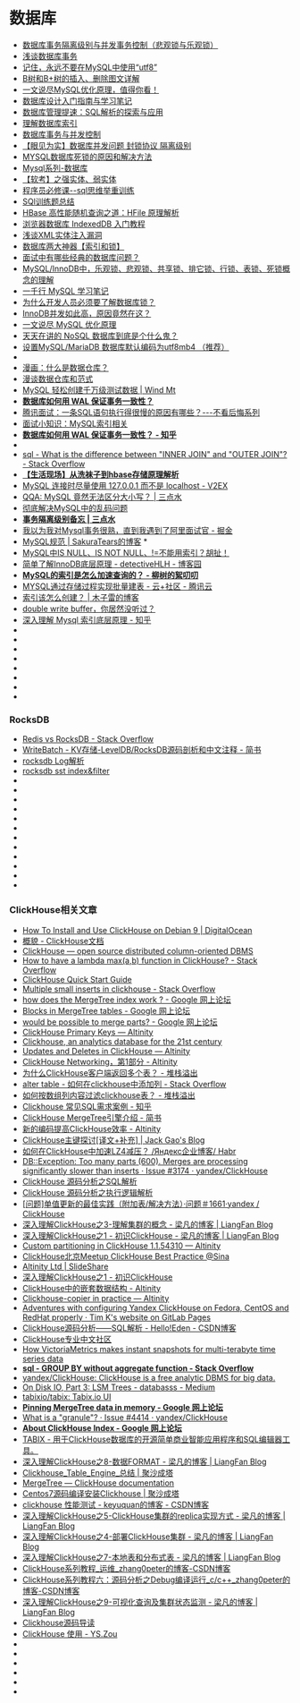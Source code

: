 # 数据库
*   [数据库事务隔离级别与并发事务控制（悲观锁与乐观锁）](http://www.wujianjun.org/2016/05/27/transaction-isolation-levels/)
*   [浅谈数据库事务](https://www.jianshu.com/p/8c19c434c94f)
*   [记住，永远不要在MySQL中使用“utf8”](http://www.infoq.com/cn/articles/in-mysql-never-use-utf8-use-utf8)
*   [B树和B+树的插入、删除图文详解](http://www.cnblogs.com/nullzx/p/8729425.html)
*   [一文说尽MySQL优化原理，值得你看！](http://database.51cto.com/art/201805/573941.htm)
*   [数据库设计入门指南与学习笔记](https://hufangyun.com/2018/sql-design/)
*   [数据库管理提速：SQL解析的探索与应用](http://database.51cto.com/art/201806/576694.htm)
*   [理解数据库索引](http://hawk0620.github.io/blog/2018/05/29/understand-index/)
*   [数据库事务与并发控制](http://threezj.com/2016/12/30/%E6%95%B0%E6%8D%AE%E5%BA%93%E4%BA%8B%E5%8A%A1%E4%B8%8E%E5%B9%B6%E5%8F%91%E6%8E%A7%E5%88%B6/)
*   [【眼见为实】数据库并发问题 封锁协议 隔离级别](http://www.cnblogs.com/songwenjie/p/8644674.html)
*   [MYSQL数据库死锁的原因和解决方法](http://uule.iteye.com/blog/2422193)
*   [Mysql系列-数据库](http://www.cnblogs.com/ManyQian/p/9004516.html)
*   [【软考】之强实体、弱实体](https://blog.csdn.net/u013067756/article/details/49046389)
*   [程序员必修课--sql思维举重训练](https://blog.csdn.net/lk_blog/article/details/7585540)
*   [SQl训练题总结](https://blog.csdn.net/lhylmt/article/details/52079408)
*   [HBase 高性能随机查询之道：HFile 原理解析](https://mp.weixin.qq.com/s/hLqdjio8Cu72vdOQrm0fBA)
*   [浏览器数据库 IndexedDB 入门教程](http://www.ruanyifeng.com/blog/2018/07/indexeddb.html)
*   [浅谈XML实体注入漏洞](http://www.freebuf.com/vuls/175451.html)
*   [数据库两大神器【索引和锁】](http://www.cnblogs.com/Java3y/p/9356414.html)
*   [面试中有哪些经典的数据库问题？](http://database.51cto.com/art/201808/581113.htm)
*   [MySQL/InnoDB中，乐观锁、悲观锁、共享锁、排它锁、行锁、表锁、死锁概念的理解](https://www.souyunku.com/2018/07/30/mysql/)
*   [一千行 MySQL 学习笔记](https://mp.weixin.qq.com/s?__biz=MzAwOTQ4MzY1Nw==&mid=2247486486&idx=1&sn=259d7c3c16dd2ecebfee04fa2dfd062a&chksm=9b5fa8f0ac2821e62eeb7d377f2f909f4c054b63237b8e43165ae10b23f90aec00d4b50e1132&mpshare=1&scene=23&srcid=0811doaNYN3AfTmNtn3stN36#rd)
*   [为什么开发人员必须要了解数据库锁？](https://mp.weixin.qq.com/s/yzXbbutzVJ1hIZgVszIBgw?utm_source=tuicool&utm_medium=referral)
*   [InnoDB并发如此高，原因竟然在这？](http://zhuanlan.51cto.com/art/201808/582093.htm?utm_source=tuicool&utm_medium=referral)
*   [一文说尽 MySQL 优化原理](https://mp.weixin.qq.com/s?__biz=MzA3OTgyMDcwNg==&mid=2650635223&idx=1&sn=c5ea370559754bd86a1b7e09ed80a944&chksm=87a4791ab0d3f00c6e428d4f324ff363a898bcddd0672ffcb695917da7223ede04da717cf758&mpshare=1&scene=23&srcid=0521Zi3FZET8gGNRyk3io4i3#rd)
*   [天天在讲的 NoSQL 数据库到底是个什么鬼？](https://mp.weixin.qq.com/s?__biz=MzI0MDQ4MTM5NQ==&mid=2247487140&idx=1&sn=04e37069426e06ca158a8ad1e741e8a0&chksm=e91b6bb8de6ce2ae251e47ad33584246130002fe103a055854e1d8081a8e06c5e93510228407&mpshare=1&scene=23&srcid=0930kA8mHcBb1gYUYVun0DWl#rd)
*   [设置MySQL/MariaDB 数据库默认编码为utf8mb4 （推荐）](https://blog.csdn.net/zhangpeterx/article/details/93462861)
*   []()
*   [漫画：什么是数据仓库？](https://mp.weixin.qq.com/s?__biz=MzAwOTQ4MzY1Nw==&mid=2247485475&idx=2&sn=8d485e1f7a03deedc6803a0085018eee&chksm=9b5facc5ac2825d388062e49a99cc4b4ef89afb04736d35c25a6534b101bf0d495e6fce46f8e&mpshare=1&scene=23&srcid=070552HpOMz0p1RHAemOU16I#rd)
*   [漫谈数据仓库和范式](https://mp.weixin.qq.com/s?__biz=MzUyMjI4MzE0MQ==&mid=2247484160&idx=1&sn=5165b056141b9262cae6f399774b038a&chksm=f9cf72eaceb8fbfc6c82f7c5512735feae07dd0edeeca8df83439e9e642b239dbf978ded0224&mpshare=1&scene=23&srcid=07055nVM2bXxbo8cq45xjQwj#rd)
*   [MySQL 轻松创建千万级测试数据 | Wind Mt](https://windmt.com/2018/05/04/mysql-easily-generate-millions-of-test-data/)
*   [**数据库如何用 WAL 保证事务一致性？**](https://zhuanlan.zhihu.com/p/24900322)
*   [腾讯面试：一条SQL语句执行得很慢的原因有哪些？---不看后悔系列](https://mp.weixin.qq.com/s?__biz=MzIzMTE1ODkyNQ==&mid=2649411755&idx=1&sn=93bc2bd6cd8241e5c5709e90e507322c&chksm=f0b61549c7c19c5faa6b62ed7295e2feb2e75460530e5e9c602cd3c13392d1abc86f7fe277e4&mpshare=1&scene=23&srcid=#rd)
*   [面试小知识：MySQL索引相关](https://mp.weixin.qq.com/s?__biz=Mzg2NzA4MTkxNQ==&mid=2247485127&idx=2&sn=b9bbaa8cd34f3eb71c28169395f5d06a&scene=21#wechat_redirect)
*   [**数据库如何用 WAL 保证事务一致性？ - 知乎**](https://zhuanlan.zhihu.com/p/24900322)
*   []()
*   [sql - What is the difference between "INNER JOIN" and "OUTER JOIN"? - Stack Overflow](https://stackoverflow.com/questions/38549/what-is-the-difference-between-inner-join-and-outer-join)      
*   [**【生活现场】从洗袜子到hbase存储原理解析**](https://mp.weixin.qq.com/s?__biz=MzIzMTE1ODkyNQ==&mid=2649411489&idx=1&sn=cc830718ac8af0287a0f2c4a880a87c9&chksm=f0b60a43c7c18355a89616d96dd7fec3529c0c307f282a14c9efba46f25cc504d71f61b93cc3&mpshare=1&scene=23&srcid=#rd)
*   [MySQL 连接时尽量使用 127.0.0.1 而不是 localhost - V2EX](https://www.v2ex.com/t/623596)
*    [QQA: MySQL 竟然无法区分大小写？ | 三点水](https://lotabout.me/2020/QQA-MySQL-collate/)             
*    [彻底解决MySQL中的乱码问题](https://mp.weixin.qq.com/s?__biz=MzIxNTQ3NDMzMw==&mid=2247484420&idx=1&sn=c02cdf456002baa0cc90b2214dc000ac&utm_source=tuicool&utm_medium=referral)          
*    [**事务隔离级别备忘 | 三点水**](https://lotabout.me/2020/QQA-Isolation-Level-of-Database/)             
*    [我以为我对Mysql事务很熟，直到我遇到了阿里面试官 - 掘金](https://juejin.im/post/5ede6436518825430c3acaf4#comment) 
*    [MySQL规范 | SakuraTears的博客](https://www.sakuratears.top/blog/MySQL%E8%A7%84%E8%8C%83.html)   *   []()
*   [MySQL中IS NULL、IS NOT NULL、!=不能用索引？胡扯！](https://mp.weixin.qq.com/s/px1EVfVy5a_3xPXUBvEqig)             
*   [简单了解InnoDB底层原理 - detectiveHLH - 博客园](https://www.cnblogs.com/detectiveHLH/p/13390380.html?utm_source=tuicool&utm_medium=referral)        
*   [**MySQL的索引是怎么加速查询的？ - 柳树的絮叨叨**](http://bridgeforyou.cn/2020/02/15/how-mysql-use-index/?utm_source=tuicool&utm_medium=referral)        
*   [MYSQL通过存储过程实现批量建表 - 云+社区 - 腾讯云](https://cloud.tencent.com/developer/article/1056312)    
*   [索引该怎么创建？ | 木子雷的博客](https://leishen6.github.io/2020/08/29/how_do_create_index/?utm_source=tuicool&utm_medium=referral)             
*   [double write buffer，你居然没听过？](https://mp.weixin.qq.com/s/bkoQ9g4cIcFFZBnpVh8ERQ)
*   [深入理解 Mysql 索引底层原理 - 知乎](https://zhuanlan.zhihu.com/p/113917726)
*   []()
*   []()
*   []()
*   []()
*   []()
*   []()
*   []()
*   []()

### RocksDB 
*   [Redis vs RocksDB - Stack Overflow](https://stackoverflow.com/questions/31831706/redis-vs-rocksdb)
*   [WriteBatch - KV存储-LevelDB/RocksDB源码剖析和中文注释 - 简书](https://www.jianshu.com/p/d54cc9f249ae)
*   [rocksdb Log解析](https://bravoboy.github.io/2019/07/06/rocksdb-log/)
*   [rocksdb sst index&filter](https://bravoboy.github.io/2018/09/30/sstindex/)
*   []()
*   []()
*   []()
*   []()
*   []()
*   []()
*   []()
*   []()
*   []()
*   []()
*   []()
*   []()

### ClickHouse相关文章
*   [How To Install and Use ClickHouse on Debian 9 | DigitalOcean](https://www.digitalocean.com/community/tutorials/how-to-install-and-use-clickhouse-on-debian-9)
*   [概貌 - ClickHouse文档](https://clickhouse.yandex/docs/zh/)
*   [ClickHouse — open source distributed column-oriented DBMS](https://clickhouse.yandex/)
*   [How to have a lambda max(a,b) function in ClickHouse? - Stack Overflow](https://stackoverflow.com/questions/53335482/how-to-have-a-lambda-maxa-b-function-in-clickhouse/53339796)
*   [ClickHouse Quick Start Guide](https://clickhouse.yandex/tutorial.html)
*   [Multiple small inserts in clickhouse - Stack Overflow](https://stackoverflow.com/questions/40592010/multiple-small-inserts-in-clickhouse/44968226#44968226)
*   [how does the MergeTree index work ? - Google 网上论坛](https://groups.google.com/forum/#!searchin/clickhouse/block|sort:date/clickhouse/O8pUttk6GFw/n6174dIaCAAJ)
*   [Blocks in MergeTree tables - Google 网上论坛](https://groups.google.com/forum/#!searchin/clickhouse/block|sort:date/clickhouse/ZABNyXsiIWI/LZDHg5naAQAJ)
*   [would be possible to merge parts? - Google 网上论坛](https://groups.google.com/forum/#!searchin/clickhouse/merge|sort:date/clickhouse/MEJS8p9R3dQ/et_p-J-iBQAJ)
*   [ClickHouse Primary Keys — Altinity](https://www.altinity.com/blog/2017/11/27/clickhouse-primary-keys)
*   [Clickhouse, an analytics database for the 21st century](https://medium.com/@george3d6/clickhouse-an-analytics-database-for-the-21st-century-82d3828f79cc)
*   [Updates and Deletes in ClickHouse — Altinity](https://www.altinity.com/blog/2018/10/16/updates-in-clickhouse)
*   [ClickHouse Networking，第1部分 - Altinity](https://www.altinity.com/blog/2019/3/15/clickhouse-networking-part-1)
*   [为什么ClickHouse客户端返回多个表？ - 堆栈溢出](https://stackoverflow.com/questions/55302833/why-does-clickhouse-client-return-multiple-tables/55309707#55309707)
*   [alter table - 如何在clickhouse中添加列 - Stack Overflow](https://stackoverflow.com/questions/49944865/how-to-add-a-column-in-clickhouse)
*   [如何按数组列内容过滤clickhouse表？ - 堆栈溢出](https://stackoverflow.com/questions/47591813/how-to-filter-clickhouse-table-by-array-column-contents)
*   [Clickhouse 常见SQL需求案例 - 知乎](https://zhuanlan.zhihu.com/p/40698736)
*   [ClickHouse MergeTree引擎介绍 - 简书](https://www.jianshu.com/p/48dbf2db2765)
*   [新的编码提高ClickHouse效率 - Altinity](https://www.altinity.com/blog/2019/7/new-encodings-to-improve-clickhouse)
*   [ClickHouse主键探讨[译文+补充] | Jack Gao's Blog](http://jackpgao.github.io/2017/12/06/ClickHouse-Primary-key/)
*   [如何在ClickHouse中加速LZ4减压？ /Яндекс企业博客/ Habr](https://habr.com/en/company/yandex/blog/457612/)
*   [DB::Exception: Too many parts (600). Merges are processing significantly slower than inserts · Issue #3174 · yandex/ClickHouse](https://github.com/yandex/ClickHouse/issues/3174)
*   [ClickHouse 源码分析之SQL解析](http://www.highreactor.com/article/clickhouse-parser)
*   [ClickHouse 源码分析之执行逻辑解析](http://www.highreactor.com/article/clickhouse-execute)
*   [[问题]单值更新的最佳实践（附加表/解决方法）·问题＃1661·yandex / ClickHouse](https://github.com/yandex/ClickHouse/issues/1661#issuecomment-352739726)
*   [深入理解ClickHouse之3-理解集群的概念 - 梁凡的博客 | LiangFan Blog](http://liangfan.tech/2018/12/25/%E6%B7%B1%E5%85%A5%E7%90%86%E8%A7%A3ClickHouse%E4%B9%8B3-%E7%90%86%E8%A7%A3%E9%9B%86%E7%BE%A4%E7%9A%84%E6%A6%82%E5%BF%B5/)
*   [深入理解ClickHouse之1 - 初识ClickHouse - 梁凡的博客 | LiangFan Blog](http://liangfan.tech/2018/12/20/%E6%B7%B1%E5%85%A5%E7%90%86%E8%A7%A3ClickHouse%E4%B9%8B1-%E5%88%9D%E8%AF%86ClickHouse/)
*   [Custom partitioning in ClickHouse 1.1.54310 — Altinity](https://www.altinity.com/blog/2017/11/8/custom-partitioning-in-clickhouse-1154310)
*   [ClickHouse北京Meetup ClickHouse Best Practice @Sina](https://www.slideshare.net/jackgao946/clickhousemeetup-clickhouse-best-practice-sina?qid=bfd854e3-e34c-4e66-9238-d797df7ac688&v=&b=&from_search=2)
*   [Altinity Ltd | SlideShare](https://www.slideshare.net/Altinity)
*   [深入理解ClickHouse之1 - 初识ClickHouse](http://liangfan.tech/2018/12/20/%E6%B7%B1%E5%85%A5%E7%90%86%E8%A7%A3ClickHouse%E4%B9%8B1-%E5%88%9D%E8%AF%86ClickHouse/)
*   [ClickHouse中的嵌套数据结构 - Altinity](https://www.altinity.com/blog/2017/8/30/nested-data-structures-in-clickhouse)
*   [Clickhouse-copier in practice — Altinity](https://www.altinity.com/blog/2018/8/22/clickhouse-copier-in-practice)
*   [Adventures with configuring Yandex ClickHouse on Fedora, CentOS and RedHat properly · Tim K's website on GitLab Pages](https://timkoi.gitlab.io/posts/clickhouse-howto/)
*   [ClickHouse源码分析——SQL解析 - Hello!Eden - CSDN博客](https://blog.csdn.net/sinat_38070186/article/details/86239488)
*   [ClickHouse专业中文社区](http://www.clickhouse.com.cn/)
*   [How VictoriaMetrics makes instant snapshots for multi-terabyte time series data](https://medium.com/@valyala/how-victoriametrics-makes-instant-snapshots-for-multi-terabyte-time-series-data-e1f3fb0e0282)
*   [**sql - GROUP BY without aggregate function - Stack Overflow**](https://stackoverflow.com/questions/20074562/group-by-without-aggregate-function)
*   [yandex/ClickHouse: ClickHouse is a free analytic DBMS for big data.](https://github.com/yandex/ClickHouse)
*   [On Disk IO, Part 3: LSM Trees - databasss - Medium](https://medium.com/databasss/on-disk-io-part-3-lsm-trees-8b2da218496f)
*   [tabixio/tabix: Tabix.io UI](https://github.com/tabixio/tabix)
*   [**Pinning MergeTree data in memory - Google 网上论坛**](https://groups.google.com/forum/#!searchin/clickhouse/merge|sort:date/clickhouse/EuKcaYw_NaM/gsG9EjpPAQAJ)
*   [What is a "granule"? · Issue #4414 · yandex/ClickHouse](https://github.com/yandex/ClickHouse/issues/4414)
*   [**About ClickHouse Index - Google 网上论坛**](https://groups.google.com/forum/#!searchin/clickhouse/block|sort:date/clickhouse/LEVkjjek4hc/k3lRB8JtAwAJ)
*   [TABIX - 用于ClickHouse数据库的开源简单商业智能应用程序和SQL编辑器工具。](https://tabix.io/)
*   [深入理解ClickHouse之8-数据FORMAT - 梁凡的博客 | LiangFan Blog](http://liangfan.tech/2019/01/09/%E6%B7%B1%E5%85%A5%E7%90%86%E8%A7%A3ClickHouse%E4%B9%8B8-%E6%95%B0%E6%8D%AEFormat/)
*   [Clickhouse_Table_Engine_总结 | 聚沙成塔](https://ifengkou.github.io/Clickhouse_Table_Engine_%E8%A1%A8%E5%BC%95%E6%93%8E%E6%80%BB%E7%BB%93.html)
*   [MergeTree — ClickHouse documentation](https://clickhouse-docs.readthedocs.io/en/latest/table_engines/mergetree.html)
*   [Centos7源码编译安装Clickhouse | 聚沙成塔](https://ifengkou.github.io/Centos7%20%E6%BA%90%E7%A0%81%E7%BC%96%E8%AF%91%E5%AE%89%E8%A3%85Clickhouse.html)
*   [clickhouse 性能测试 - keyuquan的博客 - CSDN博客](https://blog.csdn.net/keyuquan/article/details/82782931)
*   [深入理解ClickHouse之5-ClickHouse集群的replica实现方式 - 梁凡的博客 | LiangFan Blog](http://liangfan.tech/2019/01/02/%E6%B7%B1%E5%85%A5%E7%90%86%E8%A7%A3ClickHouse%E4%B9%8B5-ClickHouse%E9%9B%86%E7%BE%A4%E7%9A%84replica%E5%AE%9E%E7%8E%B0%E6%96%B9%E5%BC%8F/)
*   [深入理解ClickHouse之4-部署ClickHouse集群 - 梁凡的博客 | LiangFan Blog](http://liangfan.tech/2018/12/29/%E6%B7%B1%E5%85%A5%E7%90%86%E8%A7%A3ClickHouse%E4%B9%8B4-%E9%83%A8%E7%BD%B2ClickHouse%E9%9B%86%E7%BE%A4/)
*   [深入理解ClickHouse之7-本地表和分布式表 - 梁凡的博客 | LiangFan Blog](http://liangfan.tech/2019/01/04/%E6%B7%B1%E5%85%A5%E7%90%86%E8%A7%A3ClickHouse%E4%B9%8B7-%E6%9C%AC%E5%9C%B0%E8%A1%A8%E5%92%8C%E5%88%86%E5%B8%83%E5%BC%8F%E8%A1%A8/)
*   [ClickHouse系列教程_运维_zhang0peter的博客-CSDN博客](https://blog.csdn.net/zhangpeterx/article/details/95091335)
*   [ClickHouse系列教程六：源码分析之Debug编译运行_c/c++_zhang0peter的博客-CSDN博客](https://blog.csdn.net/zhangpeterx/article/details/95320437)
*   [深入理解ClickHouse之9-可视化查询及集群状态监测 - 梁凡的博客 | LiangFan Blog](http://liangfan.tech/2019/01/25/%E6%B7%B1%E5%85%A5%E7%90%86%E8%A7%A3ClickHouse%E4%B9%8B9-%E5%8F%AF%E8%A7%86%E5%8C%96%E6%9F%A5%E8%AF%A2%E5%8F%8A%E9%9B%86%E7%BE%A4%E7%8A%B6%E6%80%81%E7%9B%91%E6%B5%8B/)
*   [Clickhouse源码导读](http://sineyuan.github.io/post/clickhouse-source-guide/)
*   [ClickHouse 使用 - YS.Zou](https://www.zouyesheng.com/clickhouse.html)
*   []()
*   []()
*   []()
*   []()
*   []()
*   []()


